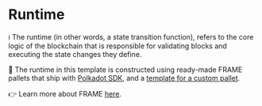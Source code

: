 # Runtime

ℹ️ The runtime (in other words, a state transition function), refers to the core logic of the blockchain that is
responsible for validating blocks and executing the state changes they define.

💁 The runtime in this template is constructed using ready-made FRAME pallets that ship with
[Polkadot SDK](https://github.com/paritytech/polkadot-sdk), and a [template for a custom pallet](../pallets/README.md).

👉 Learn more about FRAME
[here](https://paritytech.github.io/polkadot-sdk/master/polkadot_sdk_docs/polkadot_sdk/frame_runtime/index.html).
